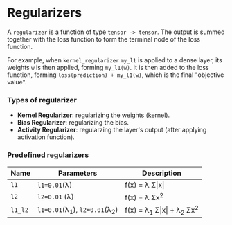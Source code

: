 # Regularizers

A `regularizer` is a function of type `tensor -> tensor`.
The output is summed together with the loss function to form the terminal
node of the loss function.

For example, when `kernel_regularizer` `my_l1` is applied to a dense
layer, its weights `w` is then applied, forming `my_l1(w)`. 
It is then added to the loss function, 
forming `loss(prediction) + my_l1(w)`, which is the 
final "objective value".

### Types of regularizer

+ **Kernel Regularizer**: regularizing the weights (kernel).
+ **Bias Regularizer**: regularizing the bias.
+ **Activity Regularizer**: regularzing the layer's output (after applying activation function).

### Predefined regularizers

| Name | Parameters | Description |
| ---- | ---------- | ----------- |
| `l1` | `l1=0.01`(λ)  | f(x) = λ Σ&#124;x&#124; |
| `l2` | `l2=0.01` (λ) | f(x) = λ Σx<sup>2</sup> |
| `l1_l2` | `l1=0.01`(λ<sub>1</sub>), `l2=0.01`(λ<sub>2</sub>) | f(x) = λ<sub>1</sub> Σ&#124;x&#124; + λ<sub>2</sub> Σx<sup>2</sup> |

